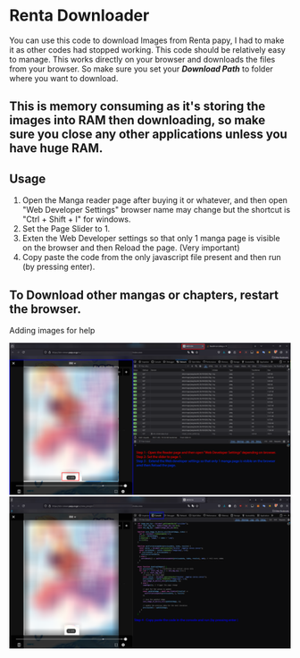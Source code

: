 # Renta Downloader

You can use this code to download Images from Renta papy, I had to make it as other codes had stopped working. This code should be relatively easy to manage. This works directly on your browser and downloads the files from your browser. So make sure you set your ***Download Path*** to folder where you want to download.

## This is memory consuming as it's storing the images into RAM then downloading, so make sure you close any other applications unless you have huge RAM.

## Usage
  1. Open the Manga reader page after buying it or whatever, and then open "Web Developer Settings" browser name may change but the shortcut is "Ctrl + Shift + I" for windows.
  2. Set the Page Slider to 1.
  3. Exten the Web Developer settings so that only 1 manga page is visible on the browser and then Reload the page. (Very important)
  4. Copy paste the code from the only javascript file present and then run (by pressing enter).

## To Download other mangas or chapters, restart the browser.
Adding images for help

![Image 1](image/img1.png)
![Image 2](image/img2.png)

